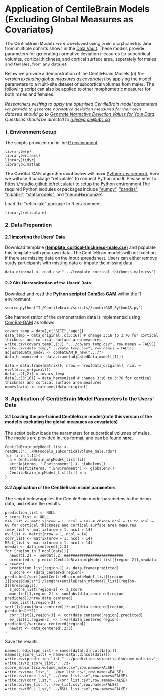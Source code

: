 # Application of CentileBrain Models (Excluding Global Measures as Covariates)
The CentileBrain Models were developed using brain morphometric data from multiple cohorts shown in the [Data Vault](https://centilebrain.org/#/explore). These models provide parameters for generating normative deviation measures for subcortical volumes, cortical thickness, and cortical surface area, separately for males and females, from any dataset.

Below we provide a demonstration of the CentileBrain Models (*of the version excluding global measures as covariates*) by applying the model parameters to a multi-site dataset of subcortical volumes from males. The following script can also be applied to other morphometric measures for both males and females.

*Researchers wishing to apply the optimised CentileBrain model parameters we provide to generate normative deviation measures for their own datasets should go to [Generate Normative Deviation Values for Your Data](https://centilebrain.org/#/model)*.
*Questions should be directed to ruiyang.ge@ubc.ca*

### 1. Environment Setup

The scripts provided run in the [R environment](https://www.r-project.org/about.html).
```{r message=FALSE, warning=FALSE}
library(mfp)
library(writexl)
library(tidyr)
library(R.matlab)
```

The ComBat-GAM algorithm used below will need [Python environment](https://www.python.org/), here we will use R package "reticulate" to connect Python and R. Please refer to https://rstudio.github.io/reticulate/ to setup the Python environment.The required Python modules or packages include ["numpy"](https://numpy.org/), ["pandas"](https://pandas.pydata.org/), ["nibabel"](https://nipy.org/nibabel/), ["statsmodels"](https://www.statsmodels.org/stable/index.html), and ["neuroHarmonize"]((https://github.com/rpomponio/neuroHarmonize)).

Load the "reticulate" package to R environment.
```{r message=FALSE, warning=FALSE}
library(reticulate)
```


### 2. Data Preparation

#### 2.1 Importing the Users' Data

Download template [**(template_cortical-thickness-male.csv)**]([https://github.com/CentileBrain/centilebrain/blob/main/models_without_globalMeasures/template_subcortical-volume-male.csv]) and populate this template with your own data. The CentileBrain models will not function if there are missing data on the input spreadsheet. Users can either remove study participants with missing data or impute the missing data. 
```{r}
data_original <- read.csv(".../template_cortical-thickness-male.csv")
```

#### 2.2 Site Harmonization of the Users' Data

Download and read the [**Python script of ComBat-GAM**](https://github.com/CentileBrain/centilebrain/blob/3ffe05cfd2b52591662c8648a2079c363f079f32/models/combatGAM_Python4R.py) within the R environment.
```{r message=FALSE, warning=FALSE, results=FALSE}
source_python("I:/CentileBrain/scripts//combatGAM_Python4R.py")
```
Site harmonization of the demonstration data is implemented using [ComBat-GAM](https://github.com/rpomponio/neuroHarmonize) as follows:
```{r message=FALSE, warning=FALSE, results=FALSE}
covars_temp = data[,c("SITE","age")]
data_temp = data_original[,c(3:16)] # change 3:16 to 3:70 for cortical thickness and cortical surface area measures
write.csv(covars_temp[,1:2],".../covars_temp.csv", row.names = FALSE)
write.csv(data_temp,".../data_temp.csv", row.names = FALSE)
adjustedData_model <- combatGAM_R_new(".../")
data_harmonized <- data.frame(adjustedData_model[[1]])

data = data.frame(matrix(0, nrow = nrow(data_original), ncol = ncol(data_original)))
data[,c(1,2)] = covars_temp
data[,c(3:16)] = data_harmonized # change 3:16 to 3:70 for cortical thickness and cortical surface area measures
names(data) <- colnames(data_original)
```

### 3. Application of CentileBrain Model Parameters to the Users' Data

#### 3.1 Loading the pre-trained CentileBrain model (note this version of the model is excluding the global measures as covariates) 

The script below loads the parameters for subcortical volumes of males. The models are provided in .rds format, and can be found [**here**](https://github.com/CentileBrain/centilebrain/tree/main/models_without_globalMeasures).
```{r}
CentileBrain_mfpModel_list <- readRDS(".../MFPmodels_subcorticalvolume_male.rds")
for (i in 1:14){
  a = CentileBrain_mfpModel_list[[i]]
  attr(a$terms, ".Environment") <- globalenv()
  attr(a$fit$terms, ".Environment") <- globalenv()
  CentileBrain_mfpModel_list[[i]] = a
}
```

#### 3.2 Application of the CentileBrain model parameters

The script below applies the CentileBrain model parameters to the demo data, and return the results.
```{r}
prediction_list <- NULL
z_score_list <- NULL
mae_list <- matrix(nrow = 1, ncol = 14) # change ncol = 14 to ncol = 68 for cortical thickness and cortical surface area measures
rmse_list <- matrix(nrow = 1, ncol = 14)
ev_list <- matrix(nrow = 1, ncol = 14)
corr_list <- matrix(nrow = 1, ncol = 14)
MSLL_list <- matrix(nrow = 1, ncol = 14)
newdat <- data_centered[,2:3]
for (region in 3:ncol(data)){
  newdat[,2] =  newdat[,2] ###########################
  predicted <- predict(CentileBrain_mfpModel_list[[region-2]],newdata = newdat)
  prediction_list[region-2] <- data.frame(predicted)
  z_score <- (data_centered[region]-predicted)/sqrt(sum(CentileBrain_mfpModel_list[[region-2]]$residuals**2)/length(CentileBrain_mfpModel_list[[region-2]]$residuals))
  z_score_list[region-2] <- z_score
  mae_list[1,region-2] <- sum(abs(data_centered[region]-predicted))/nrow(data_centered)
  rmse_list[1,region-2] <- sqrt(1/(nrow(data_centered))*sum((data_centered[region]-predicted)**2))
  corr_list[1,region-3] <- cor(data_centered[region],predicted)
  ev_list[1,region-2] <- 1-var(data_centered[region]-predicted)/var(data_centered[region])
  newdat <- data_centered[,2:3]
}
```

Save the results.
```{r}
names(prediction_list) = names(data[,3:ncol(data)])
names(z_score_list) = names(data[,3:ncol(data)])
write.csv(prediction_list,".../prediction_subcorticalvolume_male.csv",row.names=FALSE)
write.csv(z_score_list,".../z-score_subcorticalvolume_male.csv",row.names=FALSE)
write.csv(mae_list,".../mae_list.csv",row.names=FALSE)
write.csv(rmse_list,".../rmse_list.csv",row.names=FALSE)
write.csv(corr_list,".../corr_list.csv",row.names=FALSE)
write.csv(ev_list,".../ev_list.csv",row.names=FALSE)
write.csv(MSLL_list,".../MSLL_list.csv",row.names=FALSE)
```






